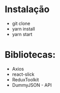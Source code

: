 # Instalação
 - git clone 
 - yarn install
 - yarn start 

# Bibliotecas:
 - Axios
 - react-slick
 - ReduxToolkit
 - DummyJSON - API 

